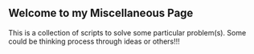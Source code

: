 ## Welcome to my Miscellaneous Page

This is a collection of scripts to solve some particular problem(s). Some could be thinking process through ideas or others!!!
